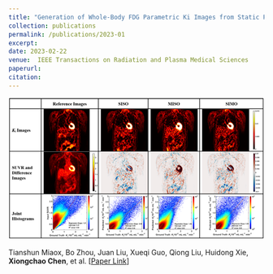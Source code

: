 ```yaml
---
title: "Generation of Whole-Body FDG Parametric Ki Images from Static PET Images Using Deep Learning"
collection: publications
permalink: /publications/2023-01
excerpt: 
date: 2023-02-22
venue:  IEEE Transactions on Radiation and Plasma Medical Sciences
paperurl:  
citation: 
---
```


<p align="center">
  <img width="750" src="../figures/2023-TRPMS-Miao.png">
</p>

Tianshun Miaox, Bo Zhou, Juan Liu, Xueqi Guo, Qiong Liu, Huidong Xie, **Xiongchao Chen**, et al. [[Paper Link](https://ieeexplore.ieee.org/abstract/document/10049744)]

